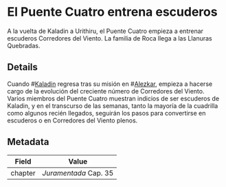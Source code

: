 # El Puente Cuatro entrena escuderos
A la vuelta de Kaladin a Urithiru, el Puente Cuatro empieza a entrenar escuderos Corredores del Viento. La familia de Roca llega a las Llanuras Quebradas.

## Details
Cuando #[Kaladin](characters/kaladin) regresa tras su misión en #[Alezkar](locations/Alethkar), empieza a hacerse cargo de la evolución del creciente número de Corredores del Viento. Varios miembros del Puente Cuatro muestran indicios de ser escuderos de Kaladin, y en el transcurso de las semanas, tanto la mayoría de la cuadrilla como algunos recién llegados, seguirán los pasos para convertirse en escuderos o en Corredores del Viento plenos.

## Metadata
| Field | Value |
| ----- | ----- |
| chapter | *Juramentada* Cap. 35 |
